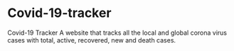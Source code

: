 # Covid-19-tracker

Covid-19 Tracker
A website that tracks all the local and global corona virus 
cases with total, active, recovered, new and death cases.
